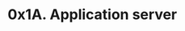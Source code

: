 <!DOCTYPE html>
<html lang="en">
<head>
</head>
   <body>
        <h1>0x1A. Application server</h1>
   </body>
</html>
